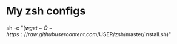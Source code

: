 # My zsh configs
sh -c "$(wget -O - https://raw.githubusercontent.com/$USER/zsh/master/install.sh)"
